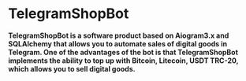# TelegramShopBot
  **TelegramShopBot is a software product based on Aiogram3.x and SQLAlchemy that allows you to automate sales of digital goods in Telegram. One of the advantages of the bot is that TelegramShopBot implements the ability to top up with Bitcoin, Litecoin, USDT TRC-20, which allows you to sell digital goods.**
